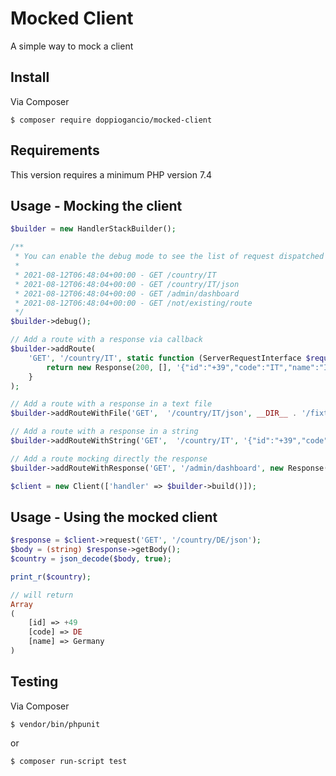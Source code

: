 # Mocked Client
A simple way to mock a client

## Install
Via Composer

```shell
$ composer require doppiogancio/mocked-client
```

## Requirements
This version requires a minimum PHP version 7.4

## Usage - Mocking the client
```php
$builder = new HandlerStackBuilder();

/**
 * You can enable the debug mode to see the list of request dispatched by the client
 * 
 * 2021-08-12T06:48:04+00:00 - GET /country/IT
 * 2021-08-12T06:48:04+00:00 - GET /country/IT/json
 * 2021-08-12T06:48:04+00:00 - GET /admin/dashboard
 * 2021-08-12T06:48:04+00:00 - GET /not/existing/route
 */
$builder->debug();

// Add a route with a response via callback
$builder->addRoute(
    'GET', '/country/IT', static function (ServerRequestInterface $request): Response {
        return new Response(200, [], '{"id":"+39","code":"IT","name":"Italy"}');
    }
);

// Add a route with a response in a text file
$builder->addRouteWithFile('GET',  '/country/IT/json', __DIR__ . '/fixtures/country.json');

// Add a route with a response in a string
$builder->addRouteWithString('GET',  '/country/IT', '{"id":"+39","code":"IT","name":"Italy"}');

// Add a route mocking directly the response
$builder->addRouteWithResponse('GET', '/admin/dashboard', new Response(401));

$client = new Client(['handler' => $builder->build()]);
```

## Usage - Using the mocked client
```php
$response = $client->request('GET', '/country/DE/json');
$body = (string) $response->getBody();
$country = json_decode($body, true);

print_r($country);

// will return
Array
(
    [id] => +49
    [code] => DE
    [name] => Germany
)
```
## Testing
Via Composer

```shell
$ vendor/bin/phpunit
```

or

```shell
$ composer run-script test
```
